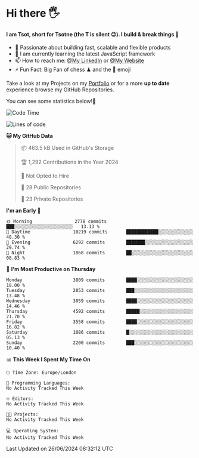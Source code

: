 # Hi there :raised_hand_with_fingers_splayed:
#### I am Tsot, short for Tsotne (the T is silent :wink:). I build & break things :space_invader:
- :telescope: Passionate about building fast, scalable and flexible products
- :seedling: I am currently learning the latest JavaScript framework 
- :mailbox: How to reach me: [@My LinkedIn](https://www.linkedin.com/in/tsotne-gvadzabia/) or [@My Website](https://tsotne.co.uk/contact)
- :zap: Fun Fact: Big Fan of chess ♟ and the 👾 emoji

Take a look at my Projects on my [Portfolio](https://tsotne.co.uk/) or for a more **up to date** experience browse my GitHub Repositories.

You can see some statistics below!:space_invader:
<!--START_SECTION:waka-->
![Code Time](http://img.shields.io/badge/Code%20Time-761%20hrs%202%20mins-blue)

![Lines of code](https://img.shields.io/badge/From%20Hello%20World%20I%27ve%20Written-6.8%20million%20lines%20of%20code-blue)

**🐱 My GitHub Data** 

> 📦 463.5 kB Used in GitHub's Storage 
 > 
> 🏆 1,292 Contributions in the Year 2024
 > 
> 🚫 Not Opted to Hire
 > 
> 📜 28 Public Repositories 
 > 
> 🔑 23 Private Repositories 
 > 
**I'm an Early 🐤** 

```text
🌞 Morning                2778 commits        ███░░░░░░░░░░░░░░░░░░░░░░   13.13 % 
🌆 Daytime                10219 commits       ████████████░░░░░░░░░░░░░   48.30 % 
🌃 Evening                6292 commits        ███████░░░░░░░░░░░░░░░░░░   29.74 % 
🌙 Night                  1868 commits        ██░░░░░░░░░░░░░░░░░░░░░░░   08.83 % 
```
📅 **I'm Most Productive on Thursday** 

```text
Monday                   3809 commits        ████░░░░░░░░░░░░░░░░░░░░░   18.00 % 
Tuesday                  2853 commits        ███░░░░░░░░░░░░░░░░░░░░░░   13.48 % 
Wednesday                3059 commits        ████░░░░░░░░░░░░░░░░░░░░░   14.46 % 
Thursday                 4592 commits        █████░░░░░░░░░░░░░░░░░░░░   21.70 % 
Friday                   3558 commits        ████░░░░░░░░░░░░░░░░░░░░░   16.82 % 
Saturday                 1086 commits        █░░░░░░░░░░░░░░░░░░░░░░░░   05.13 % 
Sunday                   2200 commits        ███░░░░░░░░░░░░░░░░░░░░░░   10.40 % 
```


📊 **This Week I Spent My Time On** 

```text
🕑︎ Time Zone: Europe/London

💬 Programming Languages: 
No Activity Tracked This Week

🔥 Editors: 
No Activity Tracked This Week

🐱‍💻 Projects: 
No Activity Tracked This Week

💻 Operating System: 
No Activity Tracked This Week
```


 Last Updated on 26/06/2024 08:32:12 UTC
<!--END_SECTION:waka-->
